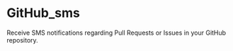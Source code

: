 # GitHub_sms
Receive SMS notifications regarding Pull Requests or Issues in your GitHub repository.
